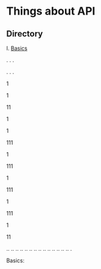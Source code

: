 # Things about API

## Directory

I. [Basics](#basics)

.
.
.




.
.
.

1



1


11

1



1


111



1


111



1


111



1


111



1


11







..
..
..
..
..
..
..
..
..
..
..
..
..
..
.


<a name = "basics"></a> Basics: 